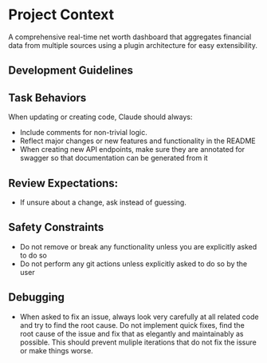 # Project Context
A comprehensive real-time net worth dashboard that aggregates financial data from multiple sources using a plugin architecture for easy extensibility.

## Development Guidelines

## Task Behaviors
When updating or creating code, Claude should always:
- Include comments for non-trivial logic.
- Reflect major changes or new features and functionality in the README
- When creating new API endpoints, make sure they are annotated for swagger so that documentation can be generated from it

## Review Expectations:
- If unsure about a change, ask instead of guessing.

## Safety Constraints
- Do not remove or break any functionality unless you are explicitly asked to do so 
- Do not perform any git actions unless explicitly asked to do so by the user


## Debugging
- When asked to fix an issue, always look very carefully at all related code and try to find the root cause.  Do not implement quick fixes, find the root cause of the issue and fix that as elegantly and maintainably as possible.  This should prevent muliple iterations that do not fix the issure or make things worse.

